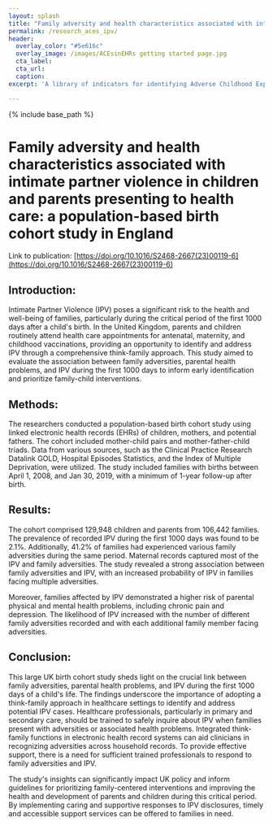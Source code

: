 ```yaml
---
layout: splash
title: "Family adversity and health characteristics associated with intimate partner violence in children and parents"
permalink: /research_aces_ipv/
header:
  overlay_color: "#5e616c"
  overlay_image: /images/ACEsinEHRs getting started page.jpg
  cta_label: 
  cta_url: 
  caption:
excerpt: 'A library of indicators for identifying Adverse Childhood Experiences (ACEs) in Electronic Health Records (EHRs) <br /> <small><a href="https://www.thelancet.com/journals/lanpub/article/PIIS2468-2667(23)00119-6/fulltext">New study out in Lancet Public Health!</a></small><br /><br /> {::nomarkdown}<iframe style="display: inline-block;" src=" " frameborder="0" scrolling="0" width="160px" height="30px"></iframe> <iframe style="display: inline-block;" src="" frameborder="0" scrolling="0" width="158px" height="30px"></iframe>{:/nomarkdown}'

---
```


{% include base_path %}

# Family adversity and health characteristics associated with intimate partner violence in children and parents presenting to health care: a population-based birth cohort study in England

Link to publication: [https://doi.org/10.1016/S2468-2667(23)00119-6](https://doi.org/10.1016/S2468-2667(23)00119-6)

## Introduction:

Intimate Partner Violence (IPV) poses a significant risk to the health and well-being of families, particularly during the critical period of the first 1000 days after a child's birth. In the United Kingdom, parents and children routinely attend health care appointments for antenatal, maternity, and childhood vaccinations, providing an opportunity to identify and address IPV through a comprehensive think-family approach. This study aimed to evaluate the association between family adversities, parental health problems, and IPV during the first 1000 days to inform early identification and prioritize family-child interventions.

## Methods:

The researchers conducted a population-based birth cohort study using linked electronic health records (EHRs) of children, mothers, and potential fathers. The cohort included mother-child pairs and mother-father-child triads. Data from various sources, such as the Clinical Practice Research Datalink GOLD, Hospital Episodes Statistics, and the Index of Multiple Deprivation, were utilized. The study included families with births between April 1, 2008, and Jan 30, 2019, with a minimum of 1-year follow-up after birth.

## Results:

The cohort comprised 129,948 children and parents from 106,442 families. The prevalence of recorded IPV during the first 1000 days was found to be 2.1%. Additionally, 41.2% of families had experienced various family adversities during the same period. Maternal records captured most of the IPV and family adversities. The study revealed a strong association between family adversities and IPV, with an increased probability of IPV in families facing multiple adversities.

Moreover, families affected by IPV demonstrated a higher risk of parental physical and mental health problems, including chronic pain and depression. The likelihood of IPV increased with the number of different family adversities recorded and with each additional family member facing adversities.

## Conclusion:

This large UK birth cohort study sheds light on the crucial link between family adversities, parental health problems, and IPV during the first 1000 days of a child's life. The findings underscore the importance of adopting a think-family approach in healthcare settings to identify and address potential IPV cases. Healthcare professionals, particularly in primary and secondary care, should be trained to safely inquire about IPV when families present with adversities or associated health problems. Integrated think-family functions in electronic health record systems can aid clinicians in recognizing adversities across household records. To provide effective support, there is a need for sufficient trained professionals to respond to family adversities and IPV.

The study's insights can significantly impact UK policy and inform guidelines for prioritizing family-centered interventions and improving the health and development of parents and children during this critical period. By implementing caring and supportive responses to IPV disclosures, timely and accessible support services can be offered to families in need.
